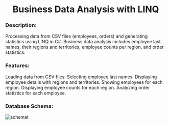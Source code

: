 <h1 align="center">Business Data Analysis with LINQ</h1>

<h3>Description:</h3>

Processing data from CSV files (employees, orders) and generating statistics using LINQ in C#. Business data analysis includes employee last names, their regions and territories, employee counts per region, and order statistics.

<h3>Features:</h3>

Loading data from CSV files.
Selecting employee last names.
Displaying employee details with regions and territories.
Showing employees for each region.
Displaying employee counts for each region.
Analyzing order statistics for each employee.

<h3>Database Schema:</h3>


![schemat](https://github.com/MartynaMulawa/Business-Data-Analysis-with-LINQ/assets/115184864/f2735d8e-f9ff-4cab-ad4b-118dafba7b7b)
